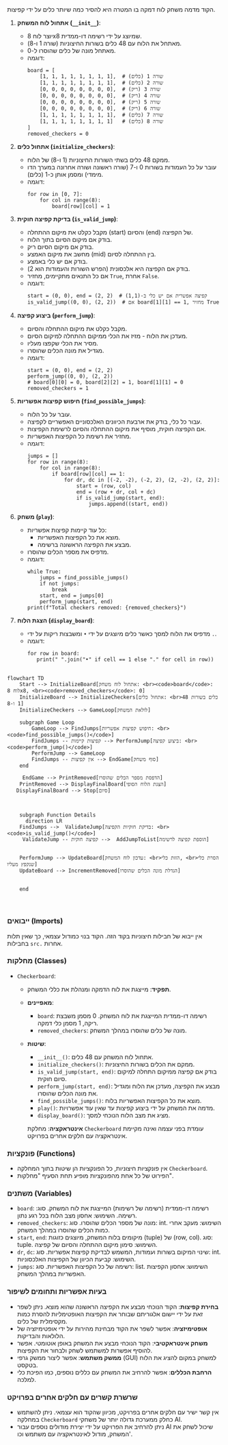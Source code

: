 ## <algorithm>

הקוד מדמה משחק לוח דמקה בו המטרה היא להסיר כמה שיותר כלים על ידי קפיצות.

1. **אתחול לוח המשחק (`__init__`)**:
   - יוצר לוח 8x8 שמיוצג על ידי רשימה דו-ממדית.
   - מאתחל את הלוח עם 48 כלים בשורות החיצוניות (שורה 1 ו-8).
   - מאתחל מונה של כלים שהוסרו ל-0.
   - דוגמה:
     ```
     board = [
         [1, 1, 1, 1, 1, 1, 1, 1],  # שורה 1 (כלים)
         [1, 1, 1, 1, 1, 1, 1, 1],  # שורה 2 (כלים)
         [0, 0, 0, 0, 0, 0, 0, 0],  # שורה 3 (ריק)
         [0, 0, 0, 0, 0, 0, 0, 0],  # שורה 4 (ריק)
         [0, 0, 0, 0, 0, 0, 0, 0],  # שורה 5 (ריק)
         [0, 0, 0, 0, 0, 0, 0, 0],  # שורה 6 (ריק)
         [1, 1, 1, 1, 1, 1, 1, 1],  # שורה 7 (כלים)
         [1, 1, 1, 1, 1, 1, 1, 1]   # שורה 8 (כלים)
     ]
     removed_checkers = 0
     ```

2. **אתחול כלים (`initialize_checkers`)**:
   - ממקם 48 כלים בשתי השורות החיצוניות (1 ו-8) של הלוח.
   - עובר על כל העמודות בשורות 0 ו-7 (שורה ראשונה ושורה אחרונה במערך הדו מימדי) ומסמן אותן כ-1 (כלים).
   - דוגמה:
     ```
     for row in [0, 7]:
         for col in range(8):
             board[row][col] = 1
     ```

3. **בדיקת קפיצה חוקית (`is_valid_jump`)**:
   - מקבל כקלט את מיקום ההתחלה (start) והסיום (end) של הקפיצה.
   - בודק אם מיקום הסיום בתוך הלוח.
   - בודק אם מיקום הסיום ריק.
   - מחשב את מיקום האמצע (mid) בין ההתחלה לסיום.
   - בודק אם יש כלי באמצע.
   - בודק אם הקפיצה היא אלכסונית (הפרש השורות והעמודות הוא 2).
   - אם כל התנאים מתקיימים, מחזיר `True`, אחרת `False`.
   - דוגמה:
     ```
     start = (0, 0), end = (2, 2)  # קפיצה אפשרית אם יש כלי ב-(1,1)
     is_valid_jump((0, 0), (2, 2))  # אם board[1][1] == 1, מחזיר True
     ```

4. **ביצוע קפיצה (`perform_jump`)**:
   - מקבל כקלט את מיקום ההתחלה והסיום.
   - מעדכן את הלוח - מזיז את הכלי ממיקום ההתחלה למיקום הסיום.
   - מסיר את הכלי שקפצו מעליו.
   - מגדיל את מונה הכלים שהוסרו.
   - דוגמה:
     ```
     start = (0, 0), end = (2, 2)
     perform_jump((0, 0), (2, 2))
     # board[0][0] = 0, board[2][2] = 1, board[1][1] = 0
     removed_checkers = 1
     ```

5. **חיפוש קפיצות אפשריות (`find_possible_jumps`)**:
   - עובר על כל הלוח.
   - עבור כל כלי, בודק את ארבעת הכיוונים האלכסוניים האפשריים לקפיצה.
   - אם הקפיצה חוקית, מוסיף את מיקום ההתחלה והסיום לרשימת הקפיצות.
   - מחזיר את רשימת כל הקפיצות האפשריות.
   - דוגמה:
     ```
     jumps = []
     for row in range(8):
         for col in range(8):
             if board[row][col] == 1:
                 for dr, dc in [(-2, -2), (-2, 2), (2, -2), (2, 2)]:
                     start = (row, col)
                     end = (row + dr, col + dc)
                     if is_valid_jump(start, end):
                         jumps.append((start, end))
     ```

6. **משחק (`play`)**:
   - כל עוד קיימות קפיצות אפשריות:
     - מוצא את כל הקפיצות האפשריות.
     - מבצע את הקפיצה הראשונה ברשימה.
   - מדפיס את מספר הכלים שהוסרו.
   - דוגמה:
     ```
     while True:
         jumps = find_possible_jumps()
         if not jumps:
             break
         start, end = jumps[0]
         perform_jump(start, end)
     print(f"Total checkers removed: {removed_checkers}")
     ```

7. **הצגת הלוח (`display_board`)**:
   - מדפיס את הלוח למסך כאשר כלים מיוצגים על ידי `•` ומשבצות ריקות על ידי `.`.
   - דוגמה:
     ```
     for row in board:
        print(" ".join("•" if cell == 1 else "." for cell in row))
     ```

## <mermaid>

```mermaid
flowchart TD
    Start --> InitializeBoard[אתחול לוח משחק: <br><code>board</code>: לוח 8x8, <br><code>removed_checkers</code>: 0]
    InitializeBoard --> InitializeCheckers[אתחול כלים: <br>48 כלים בשורות 1 ו-8]
    InitializeCheckers --> GameLoop[לולאת המשחק]

    subgraph Game Loop
        GameLoop --> FindJumps[חיפוש קפיצות אפשריות: <br><code>find_possible_jumps()</code>]
        FindJumps -- קפיצות קיימות --> PerformJump[ביצוע קפיצה: <br><code>perform_jump()</code>]
        PerformJump --> GameLoop
        FindJumps -- אין קפיצות --> EndGame[סוף משחק]
    end
    
     EndGame --> PrintRemoved[הדפסת מספר הכלים שהוסרו]
    PrintRemoved --> DisplayFinalBoard[הצגת הלוח הסופי]
   DisplayFinalBoard --> Stop[סיום]


    
    subgraph Function Details
      direction LR
    FindJumps -->  ValidateJump[בדיקת חוקיות הקפיצה: <br><code>is_valid_jump()</code>]
     ValidateJump -- קפיצה חוקית -->  AddJumpToList[הוספת קפיצה לרשימה]
    
    
    PerformJump --> UpdateBoard[עדכון לוח המשחק: <br>הזזת כלי, <br>הסרת כלי שנקפץ מעליו]
    UpdateBoard --> IncrementRemoved[הגדלת מונה הכלים שהוסרו]
    
    
    end
  
  
```

## <explanation>

### ייבואים (Imports)

אין ייבוא של חבילות חיצוניות בקוד הזה. הקוד בנוי כמודול עצמאי, כך שאין תלות בחבילות `src.` אחרות.

### מחלקות (Classes)

- `Checkerboard`:
  - **תפקיד**: מייצגת את לוח הדמקה ומנהלת את כללי המשחק.
  - **מאפיינים**:
    - `board`: רשימה דו-ממדית המייצגת את לוח המשחק. 0 מסמן משבצת ריקה, 1 מסמן כלי דמקה.
    - `removed_checkers`: מונה של כלים שהוסרו במהלך המשחק.
  - **שיטות**:
    - `__init__()`: אתחול לוח המשחק עם 48 כלים.
    - `initialize_checkers()`: ממקם את הכלים בשורות החיצוניות.
    - `is_valid_jump(start, end)`: בודק אם קפיצה ממיקום התחלה למיקום סיום חוקית.
    - `perform_jump(start, end)`: מבצע את הקפיצה, מעדכן את הלוח ומגדיל את מונה הכלים שהוסרו.
    - `find_possible_jumps()`: מוצא את כל הקפיצות האפשריות בלוח.
    - `play()`: מדמה את המשחק על ידי ביצוע קפיצות עד שאין עוד אפשרויות.
    - `display_board()`: מציג את מצב הלוח הנוכחי למסך.

    **אינטראקציה**: מחלקת `Checkerboard` עומדת בפני עצמה ואינה מקיימת אינטראקציה עם חלקים אחרים בפרויקט.

### פונקציות (Functions)

- אין פונקציות חיצוניות, כל הפונקציות הן שיטות בתוך המחלקה `Checkerboard`.
- הפירוט של כל אחת מהפונקציות מופיע תחת הסעיף "מחלקות".

### משתנים (Variables)

- `board`: רשימה דו-ממדית (רשימה של רשימות) המייצגת את לוח המשחק. סוג: רשימה. השימוש: אחסון מצב הלוח בכל רגע נתון.
- `removed_checkers`: מונה של מספר הכלים שהוסרו. סוג: int. השימוש: מעקב אחרי כמות הכלים שהוסרו במהלך המשחק.
- `start`, `end`: מיקומים בלוח המשחק, מיוצגים כזוגות (tuple) של (row, col). סוג: tuple. השימוש: סימון מיקום ההתחלה והסיום של קפיצה.
- `dr`, `dc`: שינוי המיקום בשורות ועמודות, המשמש לבדיקת קפיצות אפשריות. סוג: int. השימוש: קביעת הכיוון של הקפיצות האלכסוניות.
- `jumps`: רשימה של כל הקפיצות האפשריות. סוג: list. השימוש: אחסון הקפיצות האפשריות במהלך המשחק.

### בעיות אפשריות ותחומים לשיפור

- **בחירת קפיצות**: הקוד הנוכחי מבצע את הקפיצה הראשונה שהוא מוצא. ניתן לשפר זאת על ידי יישום אלגוריתם שבוחר את הקפיצות האופטימליות להסרת כמות מקסימלית של כלים.
- **אופטימיזציה**: אפשר לשפר את הקוד מבחינת מהירות על ידי אופטימיזציה של הלולאות והבדיקות.
- **משחק אינטראקטיבי**: הקוד הנוכחי מבצע את המשחק באופן אוטומטי. אפשר להוסיף אפשרות למשתמש לשחק ולבחור את הקפיצות.
- **ממשק משתמש**: אפשר ליצור ממשק גרפי (GUI) למשחק במקום להציג את הלוח בטקסט.
- **הרחבת הכללים**: אפשר להרחיב את המשחק עם כללים נוספים, כמו הפיכת כלי למלכה.

### שרשרת קשרים עם חלקים אחרים בפרויקט

- אין קשר ישיר עם חלקים אחרים בפרויקט, מכיוון שהקוד הוא עצמאי. ניתן להשתמש במחלקה `Checkerboard` כחלק ממערכת גדולה יותר של משחקי AI.
- ניתן להרחיב את הפרויקט על ידי יצירת מודולים נוספים עבור AI שיכול לשחק את המשחק, מודול לאינטראקציה עם משתמש וכו'.